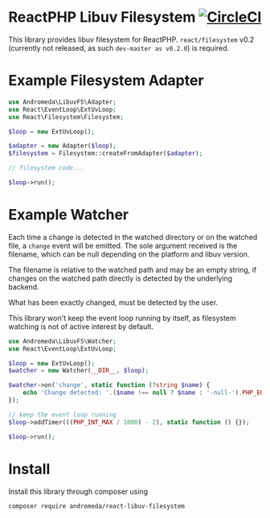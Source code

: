 # ReactPHP Libuv Filesystem [![CircleCI](https://circleci.com/gh/AndromedaGalaxy/reactphp-libuv-filesystem.svg?style=svg)](https://circleci.com/gh/AndromedaGalaxy/reactphp-libuv-filesystem)

This library provides libuv filesystem for ReactPHP. `react/filesystem` v0.2 (currently not released, as such `dev-master as v0.2.0`) is required.

# Example Filesystem Adapter

```php
use Andromeda\LibuvFS\Adapter;
use React\EventLoop\ExtUvLoop;
use React\Filesystem\Filesystem;

$loop = new ExtUvLoop();

$adapter = new Adapter($loop);
$filesystem = Filesystem::createFromAdapter($adapter);

// filesystem code...

$loop->run();
```

# Example Watcher

Each time a change is detected in the watched directory or on the watched file, a `change` event will be emitted.
The sole argument received is the filename, which can be null depending on the platform and libuv version.

The filename is relative to the watched path and may be an empty string, if changes on the watched path
directly is detected by the underlying backend.

What has been exactly changed, must be detected by the user.

This library won't keep the event loop running by itself, as filesystem watching is not of active interest by default.

```php
use Andromeda\LibuvFS\Watcher;
use React\EventLoop\ExtUvLoop;

$loop = new ExtUvLoop();
$watcher = new Watcher(__DIR__, $loop);

$watcher->on('change', static function (?string $name) {
    echo 'Change detected: '.($name !== null ? $name : '-null-').PHP_EOL;
});

// keep the event loop running
$loop->addTimer(((PHP_INT_MAX / 1000) - 2), static function () {});

$loop->run();
```

# Install

Install this library through composer using
```
composer require andromeda/react-libuv-filesystem
```
